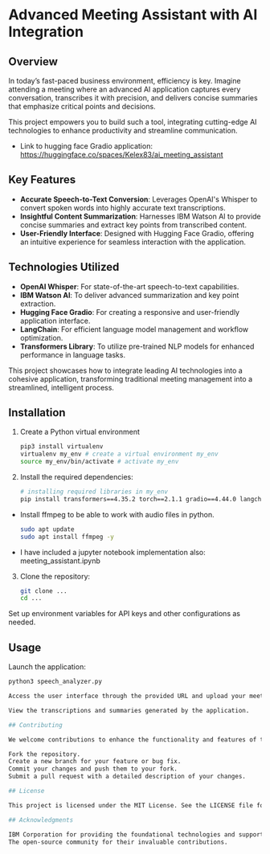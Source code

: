# Advanced Meeting Assistant with AI Integration

## Overview

In today’s fast-paced business environment, efficiency is key. Imagine attending a meeting where an advanced AI application captures every conversation, transcribes it with precision, and delivers concise summaries that emphasize critical points and decisions. 

This project empowers you to build such a tool, integrating cutting-edge AI technologies to enhance productivity and streamline communication.

- Link to hugging face Gradio application: https://huggingface.co/spaces/Kelex83/ai_meeting_assistant

## Key Features

- **Accurate Speech-to-Text Conversion**: Leverages OpenAI's Whisper to convert spoken words into highly accurate text transcriptions.  
- **Insightful Content Summarization**: Harnesses IBM Watson AI to provide concise summaries and extract key points from transcribed content.  
- **User-Friendly Interface**: Designed with Hugging Face Gradio, offering an intuitive experience for seamless interaction with the application.  

## Technologies Utilized

- **OpenAI Whisper**: For state-of-the-art speech-to-text capabilities.  
- **IBM Watson AI**: To deliver advanced summarization and key point extraction.  
- **Hugging Face Gradio**: For creating a responsive and user-friendly application interface.  
- **LangChain**: For efficient language model management and workflow optimization.  
- **Transformers Library**: To utilize pre-trained NLP models for enhanced performance in language tasks.  

This project showcases how to integrate leading AI technologies into a cohesive application, transforming traditional meeting management into a streamlined, intelligent process.

## Installation

1. Create a Python virtual environment

   ```bash
   pip3 install virtualenv 
   virtualenv my_env # create a virtual environment my_env
   source my_env/bin/activate # activate my_env
   ```

2. Install the required dependencies:
   
   ```bash
   # installing required libraries in my_env
   pip install transformers==4.35.2 torch==2.1.1 gradio==4.44.0 langchain==0.0.343 ibm_watson_machine_learning==1.0.335 huggingface-hub==0.19.4
   
   ```

- Install ffmpeg to be able to work with audio files in python.

   ```bash
   sudo apt update
   sudo apt install ffmpeg -y
   ```

- I have included a jupyter notebook implementation also: meeting_assistant.ipynb

3. Clone the repository:
   ```bash
   git clone ...
   cd ...
   ```

Set up environment variables for API keys and other configurations as needed.

## Usage

Launch the application:

   ```bash
   python3 speech_analyzer.py

Access the user interface through the provided URL and upload your meeting recordings.

View the transcriptions and summaries generated by the application.

## Contributing

We welcome contributions to enhance the functionality and features of this project. Please follow these steps to contribute:

Fork the repository.
Create a new branch for your feature or bug fix.
Commit your changes and push them to your fork.
Submit a pull request with a detailed description of your changes.

## License

This project is licensed under the MIT License. See the LICENSE file for more details.

## Acknowledgments

IBM Corporation for providing the foundational technologies and support.
The open-source community for their invaluable contributions.
